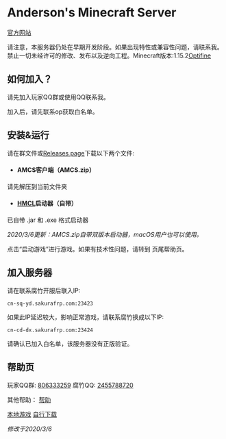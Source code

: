 # Anderson's Minecraft Server

[官方网站](http://andersonyang.icoc.me/)

请注意，本服务器仍处在早期开发阶段。如果出现特性或兼容性问题，请联系我。禁止一切未经许可的修改、发布以及逆向工程。Minecraft版本:1.15.2[Optifine](https://www.optifine.net/)

## 如何加入？

请先加入玩家QQ群或使用QQ联系我。

加入后，请先联系op获取白名单。

## 安装&运行

请在群文件或[Releases page](https://github.com/Github-Anderson/AMCS/releases)下载以下两个文件:

- #### AMCS客户端（AMCS.zip）

请先解压到当前文件夹

- #### [HMCL](https://hamidmukhtar.com/)启动器（自带）

已自带 .jar 和 .exe 格式启动器

*2020/3/6更新：AMCS.zip自带双版本启动器，macOS用户也可以使用。*

点击“启动游戏”进行游戏。如果有技术性问题，请转到 页尾帮助页。 
## 加入服务器

请在联系腐竹开服后联入IP:

```服务器IP
cn-sq-yd.sakurafrp.com:23423
```

如果此IP延迟较大，影响正常游戏，请联系腐竹换成以下IP:

```服务器IP2
cn-cd-dx.sakurafrp.com:23424
```

请确认已加入白名单，该服务器没有正版验证。

## 帮助页

玩家QQ群: <u>806333259</u> 腐竹QQ: <u>2455788720</u> 

其他帮助： [帮助]([https://github.com/Github-Anderson/AMCS/blob/master/%E5%B8%AE%E5%8A%A9.md](https://github.com/Github-Anderson/AMCS/blob/master/帮助.md))

[本地游戏](https://github.com/Github-Anderson/AMCS/blob/master/%E5%B8%AE%E5%8A%A9.md)  [自行下载]([https://github.com/Github-Anderson/AMCS/blob/master/%E8%87%AA%E8%A1%8C%E4%B8%8B%E8%BD%BD%E6%B8%B8%E6%88%8F.md](https://github.com/Github-Anderson/AMCS/blob/master/自行下载游戏.md))

*修改于2020/3/6*
